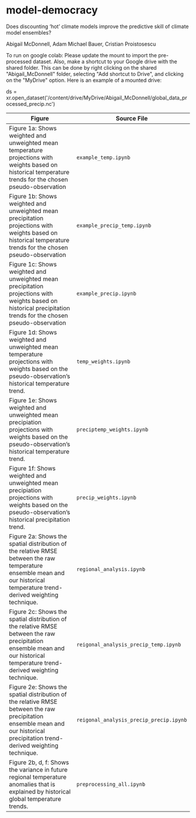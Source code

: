 # model-democracy
Does discounting ‘hot’ climate models improve the predictive skill of climate model ensembles?

Abigail McDonnell, Adam Michael Bauer, Cristian Proistosescu

To run on google colab:
Please update the mount to import the pre-processed dataset. Also, make a shortcut to your Google drive with the shared folder. 
This can be done by right clicking on the shared "Abigail_McDonnell" folder, selecting "Add shortcut to Drive", and clicking on the "MyDrive" option.
Here is an example of a mounted drive: 

ds = xr.open_dataset('/content/drive/MyDrive/Abigail_McDonnell/global_data_processed_precip.nc')

| Figure        | Source File     |
|---------------|-----------------|
| Figure 1a: Shows weighted and unweighted mean temperature projections with weights based on historical temperature trends for the chosen pseudo-observation  | `example_temp.ipynb`  |
| Figure 1b: Shows weighted and unweighted mean precipitation projections with weights based on historical temperature trends for the chosen pseudo-observation     | `example_precip_temp.ipynb`  |
| Figure 1c: Shows weighted and unweighted mean precipitation projections with weights based on historical precipitation trends for the chosen pseudo-observation      | `example_precip.ipynb`  |
| Figure 1d: Shows weighted and unweighted mean temperature projections with weights based on the pseudo-observation’s historical temperature trend.      | `temp_weights.ipynb`  |
| Figure 1e: Shows weighted and unweighted mean precipiation projections with weights based on the pseudo-observation’s historical temperature trend.       | `preciptemp_weights.ipynb`  |
| Figure 1f: Shows weighted and unweighted mean precipiation projections with weights based on the pseudo-observation’s historical precipitation trend.       | `precip_weights.ipynb`  |
| Figure 2a: Shows the spatial distribution of the relative RMSE between the raw temperature ensemble mean and our historical temperature trend-derived weighting technique.       | `regional_analysis.ipynb`  |
| Figure 2c: Shows the spatial distribution of the relative RMSE between the raw precipitation ensemble mean and our historical temperature trend-derived weighting technique.       | `reigonal_analysis_precip_temp.ipynb`  |
| Figure 2e: Shows the spatial distribution of the relative RMSE between the raw precipitation ensemble mean and our historical precipitation trend-derived weighting technique.       | `reigonal_analysis_precip_precip.ipynb`  |
| Figure 2b, d, f: Shows the variance in future regional temperature anomalies that is explained by historical global temperature trends.     | `preprocessing_all.ipynb`  |


